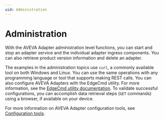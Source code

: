 ```yaml
---
uid: Administration
---
```


# Administration

With the AVEVA Adapter administration level functions, you can start and stop an adapter service and the individual adapter ingress components. You can also retrieve product version information and delete an adapter.

The examples in the administration topics use `curl`, a commonly available tool on both Windows and Linux. You can use the same operations with any programming language or tool that supports making REST calls. You can also configure AVEVA Adapters with the EdgeCmd utility. For more information, see the [EdgeCmd utility documentation](https://docs.osisoft.com/bundle/edgecmd/page/index.html). To validate successful configurations, you can accomplish data retrieval steps (`GET` commands) using a browser, if available on your device.

For more information on AVEVA Adapter configuration tools, see [Configuration tools](xref:ConfigurationTools).
